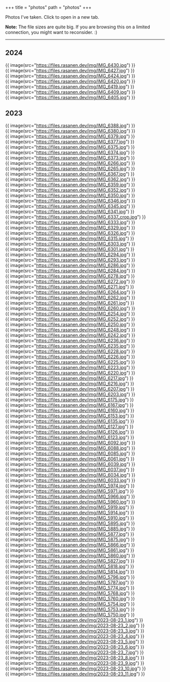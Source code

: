 +++
title = "photos"
path = "photos"
+++

Photos I've taken. Click to open in a new tab.

**Note:** The file sizes are quite big. If you are browsing this on a limited connection, you might want to reconsider. :)

- - -

## 2024

{{ image(src="https://files.rasanen.dev/img/IMG_6430.jpg") }}
<br>
{{ image(src="https://files.rasanen.dev/img/IMG_6427.jpg") }}
<br>
{{ image(src="https://files.rasanen.dev/img/IMG_6424.jpg") }}
<br>
{{ image(src="https://files.rasanen.dev/img/IMG_6420.jpg") }}
<br>
{{ image(src="https://files.rasanen.dev/img/IMG_6419.jpg") }}
<br>
{{ image(src="https://files.rasanen.dev/img/IMG_6409.jpg") }}
<br>
{{ image(src="https://files.rasanen.dev/img/IMG_6405.jpg") }}
<br>

## 2023

{{ image(src="https://files.rasanen.dev/img/IMG_6388.jpg") }}
<br>
{{ image(src="https://files.rasanen.dev/img/IMG_6380.jpg") }}
<br>
{{ image(src="https://files.rasanen.dev/img/IMG_6379.jpg") }}
<br>
{{ image(src="https://files.rasanen.dev/img/IMG_6377.jpg") }}
<br>
{{ image(src="https://files.rasanen.dev/img/IMG_6375.jpg") }}
<br>
{{ image(src="https://files.rasanen.dev/img/IMG_6374.jpg") }}
<br>
{{ image(src="https://files.rasanen.dev/img/IMG_6373.jpg") }}
<br>
{{ image(src="https://files.rasanen.dev/img/IMG_6266.jpg") }}
<br>
{{ image(src="https://files.rasanen.dev/img/IMG_6265.jpg") }}
<br>
{{ image(src="https://files.rasanen.dev/img/IMG_6367.jpg") }}
<br>
{{ image(src="https://files.rasanen.dev/img/IMG_6362.jpg") }}
<br>
{{ image(src="https://files.rasanen.dev/img/IMG_6359.jpg") }}
<br>
{{ image(src="https://files.rasanen.dev/img/IMG_6352.jpg") }}
<br>
{{ image(src="https://files.rasanen.dev/img/IMG_6350.jpg") }}
<br>
{{ image(src="https://files.rasanen.dev/img/IMG_6346.jpg") }}
<br>
{{ image(src="https://files.rasanen.dev/img/IMG_6345.jpg") }}
<br>
{{ image(src="https://files.rasanen.dev/img/IMG_6341.jpg") }}
<br>
{{ image(src="https://files.rasanen.dev/img/IMG_6337_crop.jpg") }}
<br>
{{ image(src="https://files.rasanen.dev/img/IMG_6333.jpg") }}
<br>
{{ image(src="https://files.rasanen.dev/img/IMG_6329.jpg") }}
<br>
{{ image(src="https://files.rasanen.dev/img/IMG_6326.jpg") }}
<br>
{{ image(src="https://files.rasanen.dev/img/IMG_6315.jpg") }}
<br>
{{ image(src="https://files.rasanen.dev/img/IMG_6303.jpg") }}
<br>
{{ image(src="https://files.rasanen.dev/img/IMG_6301.jpg") }}
<br>
{{ image(src="https://files.rasanen.dev/img/IMG_6294.jpg") }}
<br>
{{ image(src="https://files.rasanen.dev/img/IMG_6293.jpg") }}
<br>
{{ image(src="https://files.rasanen.dev/img/IMG_6286.jpg") }}
<br>
{{ image(src="https://files.rasanen.dev/img/IMG_6284.jpg") }}
<br>
{{ image(src="https://files.rasanen.dev/img/IMG_6278.jpg") }}
<br>
{{ image(src="https://files.rasanen.dev/img/IMG_6272.jpg") }}
<br>
{{ image(src="https://files.rasanen.dev/img/IMG_6271.jpg") }}
<br>
{{ image(src="https://files.rasanen.dev/img/IMG_6264.jpg") }}
<br>
{{ image(src="https://files.rasanen.dev/img/IMG_6262.jpg") }}
<br>
{{ image(src="https://files.rasanen.dev/img/IMG_6261.jpg") }}
<br>
{{ image(src="https://files.rasanen.dev/img/IMG_6260.jpg") }}
<br>
{{ image(src="https://files.rasanen.dev/img/IMG_6254.jpg") }}
<br>
{{ image(src="https://files.rasanen.dev/img/IMG_6252.jpg") }}
<br>
{{ image(src="https://files.rasanen.dev/img/IMG_6250.jpg") }}
<br>
{{ image(src="https://files.rasanen.dev/img/IMG_6248.jpg") }}
<br>
{{ image(src="https://files.rasanen.dev/img/IMG_6242.jpg") }}
<br>
{{ image(src="https://files.rasanen.dev/img/IMG_6236.jpg") }}
<br>
{{ image(src="https://files.rasanen.dev/img/IMG_6235.jpg") }}
<br>
{{ image(src="https://files.rasanen.dev/img/IMG_6228.jpg") }}
<br>
{{ image(src="https://files.rasanen.dev/img/IMG_6226.jpg") }}
<br>
{{ image(src="https://files.rasanen.dev/img/IMG_6225.jpg") }}
<br>
{{ image(src="https://files.rasanen.dev/img/IMG_6223.jpg") }}
<br>
{{ image(src="https://files.rasanen.dev/img/IMG_6220.jpg") }}
<br>
{{ image(src="https://files.rasanen.dev/img/IMG_6217.jpg") }}
<br>
{{ image(src="https://files.rasanen.dev/img/IMG_6216.jpg") }}
<br>
{{ image(src="https://files.rasanen.dev/img/IMG_6207.jpg") }}
<br>
{{ image(src="https://files.rasanen.dev/img/IMG_6203.jpg") }}
<br>
{{ image(src="https://files.rasanen.dev/img/IMG_6175.jpg") }}
<br>
{{ image(src="https://files.rasanen.dev/img/IMG_6167.jpg") }}
<br>
{{ image(src="https://files.rasanen.dev/img/IMG_6160.jpg") }}
<br>
{{ image(src="https://files.rasanen.dev/img/IMG_6153.jpg") }}
<br>
{{ image(src="https://files.rasanen.dev/img/IMG_6135.jpg") }}
<br>
{{ image(src="https://files.rasanen.dev/img/IMG_6127.jpg") }}
<br>
{{ image(src="https://files.rasanen.dev/img/IMG_6126.jpg") }}
<br>
{{ image(src="https://files.rasanen.dev/img/IMG_6123.jpg") }}
<br>
{{ image(src="https://files.rasanen.dev/img/IMG_6092.jpg") }}
<br>
{{ image(src="https://files.rasanen.dev/img/IMG_6088.jpg") }}
<br>
{{ image(src="https://files.rasanen.dev/img/IMG_6085.jpg") }}
<br>
{{ image(src="https://files.rasanen.dev/img/IMG_6061.jpg") }}
<br>
{{ image(src="https://files.rasanen.dev/img/IMG_6039.jpg") }}
<br>
{{ image(src="https://files.rasanen.dev/img/IMG_6037.jpg") }}
<br>
{{ image(src="https://files.rasanen.dev/img/IMG_6034.jpg") }}
<br>
{{ image(src="https://files.rasanen.dev/img/IMG_6033.jpg") }}
<br>
{{ image(src="https://files.rasanen.dev/img/IMG_5974.jpg") }}
<br>
{{ image(src="https://files.rasanen.dev/img/IMG_5971.jpg") }}
<br>
{{ image(src="https://files.rasanen.dev/img/IMG_5966.jpg") }}
<br>
{{ image(src="https://files.rasanen.dev/img/IMG_5960.jpg") }}
<br>
{{ image(src="https://files.rasanen.dev/img/IMG_5919.jpg") }}
<br>
{{ image(src="https://files.rasanen.dev/img/IMG_5914.jpg") }}
<br>
{{ image(src="https://files.rasanen.dev/img/IMG_5910.jpg") }}
<br>
{{ image(src="https://files.rasanen.dev/img/IMG_5895.jpg") }}
<br>
{{ image(src="https://files.rasanen.dev/img/IMG_5885.jpg") }}
<br>
{{ image(src="https://files.rasanen.dev/img/IMG_5877.jpg") }}
<br>
{{ image(src="https://files.rasanen.dev/img/IMG_5875.jpg") }}
<br>
{{ image(src="https://files.rasanen.dev/img/IMG_5866.jpg") }}
<br>
{{ image(src="https://files.rasanen.dev/img/IMG_5861.jpg") }}
<br>
{{ image(src="https://files.rasanen.dev/img/IMG_5860.jpg") }}
<br>
{{ image(src="https://files.rasanen.dev/img/IMG_5827.jpg") }}
<br>
{{ image(src="https://files.rasanen.dev/img/IMG_5818.jpg") }}
<br>
{{ image(src="https://files.rasanen.dev/img/IMG_5814.jpg") }}
<br>
{{ image(src="https://files.rasanen.dev/img/IMG_5796.jpg") }}
<br>
{{ image(src="https://files.rasanen.dev/img/IMG_5787.jpg") }}
<br>
{{ image(src="https://files.rasanen.dev/img/IMG_5774.jpg") }}
<br>
{{ image(src="https://files.rasanen.dev/img/IMG_5768.jpg") }}
<br>
{{ image(src="https://files.rasanen.dev/img/IMG_5760.jpg") }}
<br>
{{ image(src="https://files.rasanen.dev/img/IMG_5754.jpg") }}
<br>
{{ image(src="https://files.rasanen.dev/img/IMG_5753.jpg") }}
<br>
{{ image(src="https://files.rasanen.dev/img/IMG_5750.jpg") }}
<br>
{{ image(src="https://files.rasanen.dev/img/2023-08-23_1.jpg") }}
<br>
{{ image(src="https://files.rasanen.dev/img/2023-08-23_2.jpg") }}
<br>
{{ image(src="https://files.rasanen.dev/img/2023-08-23_3.jpg") }}
<br>
{{ image(src="https://files.rasanen.dev/img/2023-08-23_4.jpg") }}
<br>
{{ image(src="https://files.rasanen.dev/img/2023-08-23_5.jpg") }}
<br>
{{ image(src="https://files.rasanen.dev/img/2023-08-23_6.jpg") }}
<br>
{{ image(src="https://files.rasanen.dev/img/2023-08-23_7.jpg") }}
<br>
{{ image(src="https://files.rasanen.dev/img/2023-08-23_8.jpg") }}
<br>
{{ image(src="https://files.rasanen.dev/img/2023-08-23_9.jpg") }}
<br>
{{ image(src="https://files.rasanen.dev/img/2023-08-23_10.jpg") }}
<br>
{{ image(src="https://files.rasanen.dev/img/2023-08-23_11.jpg") }}
